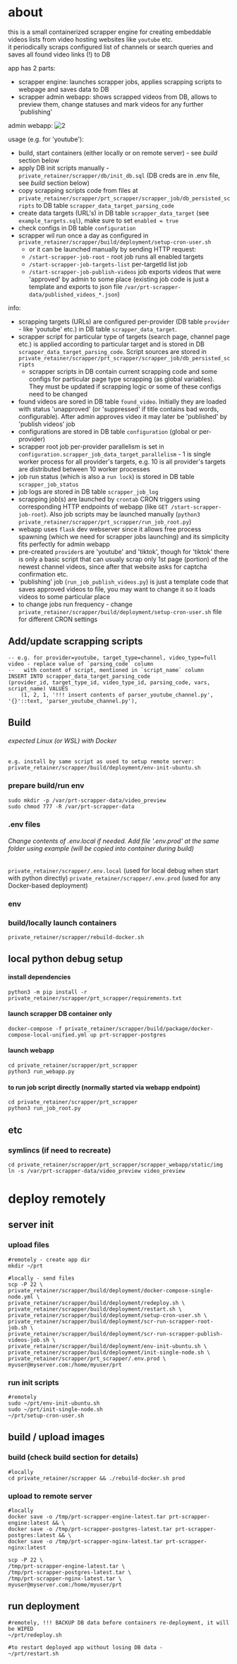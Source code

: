 # about

this is a small containerized scrapper engine for creating embeddable videos lists from video hosting websites like `youtube` etc.  
it periodically scraps configured list of channels or search queries and saves all found video links (!) to DB

app has 2 parts:
- scrapper engine: launches scrapper jobs, applies scrapping scripts to webpage and saves data to DB
- scrapper admin webapp: shows scrapped videos from DB, allows to preview them, change statuses and mark videos for any further 'publishing'

admin webapp:
![2](https://user-images.githubusercontent.com/9273621/218230357-d444c6aa-f218-4bdc-84a1-040da93c520e.png)


usage (e.g. for 'youtube'):
- build, start containers (either locally or on remote server) - see _build_ section below
- apply DB init scripts manually - `private_retainer/scrapper/db/init_db.sql` (DB creds are in .env file, see _build_ section below)
- copy scrapping scripts code from files at `private_retainer/scrapper/prt_scrapper/scrapper_job/db_persisted_scripts` to DB table `scrapper_data_target_parsing_code`
- create data targets (URL's) in DB table `scrapper_data_target` (see `example_targets.sql`), make sure to set `enabled = true`
- check configs in DB table `configuration`
- scrapper wil run once a day as configured in `private_retainer/scrapper/build/deployment/setup-cron-user.sh`
  - or it can be launched manually by sending HTTP request:
  - `/start-scrapper-job-root` - root job runs all enabled targets
  - `/start-scrapper-job-targets-list` per-targetId list job
  - `/start-scrapper-job-publish-videos` job exports videos that were 'approved' by admin to some place (existing job code is just a template and exports to json file `/var/prt-scrapper-data/published_videos_*.json`)

info:
- scrapping targets (URLs) are configured per-provider (DB table `provider` - like 'youtube' etc.) in DB table `scrapper_data_target`.
- scrapper script for particular type of targets (search page, channel page etc.) is applied according to particular target and is stored in DB `scrapper_data_target_parsing_code`. Script sources are stored in `private_retainer/scrapper/prt_scrapper/scrapper_job/db_persisted_scripts`
  - scrapper scripts in DB contain current scrapping code and some configs for particular page type scrapping (as global variables). They must be updated if scrapping logic or some of these configs need to be changed   
- found videos are sored in DB table `found_video`. Initially they are loaded with status 'unapproved' (or 'suppressed' if title contains bad words, configurable). After admin approves video it may later be 'published' by 'publish videos' job
- configurations are stored in DB table `configuration` (global or per-provider)
- scrapper root job per-provider parallelism is set in `configuration.scrapper_job_data_target_parallelism` - 1 is single worker process for all provider's targets, e.g. 10 is all provider's targets are distributed between 10 worker processes
- job run status (which is also a `run lock`) is stored in DB table `scrapper_job_status`
- job logs are stored in DB table `scrapper_job_log`
- scrapping job(s) are launched by `crontab` CRON triggers using corresponding HTTP endpoints of webapp (like `GET /start-scrapper-job-root`). Also job scripts may be launched manually (`python3 private_retainer/scrapper/prt_scrapper/run_job_root.py`)
- webapp uses `flask` dev webserver since it allows free process spawning (which we need for scrapper jobs launching) and its simplicity fits perfectly for admin webapp
- pre-created `provider`s are 'youtube' and 'tiktok', though for 'tiktok' there is only a basic script that can usualy scrap only 1st page (portion) of the newest channel videos, since after that website asks for captcha confirmation etc.   
- 'publishing' job (`run_job_publish_videos.py`) is just a template code that saves approved videos to file, you may want to change it so it loads videos to some particular place
- to change jobs run frequency - change `private_retainer/scrapper/build/deployment/setup-cron-user.sh` file for different CRON settings

## Add/update scrapping scripts
```
-- e.g. for provider=youtube, target_type=channel, video_type=full video - replace value of `parsing_code` column 
--   with content of script, mentioned in `script_name` column
INSERT INTO scrapper_data_target_parsing_code
(provider_id, target_type_id, video_type_id, parsing_code, vars, script_name) VALUES
	(1, 2, 1, '!!! insert contents of parser_youtube_channel.py', '{}'::text, 'parser_youtube_channel.py'),
```

## Build 
###### expected Linux (or WSL) with Docker
`e.g. install by same script as used to setup remote server: private_retainer/scrapper/build/deployment/env-init-ubuntu.sh`

### prepare build/run env 
```
sudo mkdir -p /var/prt-scrapper-data/video_preview
sudo chmod 777 -R /var/prt-scrapper-data
```

### .env files
###### Change contents of .env.local if needed. Add file '.env.prod' at the same folder using example (will be copied into container during build)   
`private_retainer/scrapper/.env.local`  (used for local debug when start with python directly)
`private_retainer/scrapper/.env.prod` (used for any Docker-based deployment)

### env

### build/locally launch containers  
`private_retainer/scrapper/rebuild-docker.sh`

## local python debug setup

#### install dependencies
`python3 -m pip install -r private_retainer/scrapper/prt_scrapper/requirements.txt`

#### launch scrapper DB container only
`docker-compose -f private_retainer/scrapper/build/package/docker-compose-local-unified.yml up prt-scrapper-postgres`

#### launch webapp
`cd private_retainer/scrapper/prt_scrapper`  
`python3 run_webapp.py`

#### to run job script directly (normally started via webapp endpoint)
`cd private_retainer/scrapper/prt_scrapper`  
`python3 run_job_root.py`

## etc

### symlincs (if need to recreate)
`cd private_retainer/scrapper/prt_scrapper/scrapper_webapp/static/img`  
`ln -s /var/prt-scrapper-data/video_preview video_preview`  


# deploy remotely

## server init

### upload files
```
#remotely - create app dir
mkdir ~/prt

#locally - send files
scp -P 22 \
private_retainer/scrapper/build/deployment/docker-compose-single-node.yml \
private_retainer/scrapper/build/deployment/redeploy.sh \
private_retainer/scrapper/build/deployment/restart.sh \
private_retainer/scrapper/build/deployment/setup-cron-user.sh \
private_retainer/scrapper/build/deployment/scr-run-scrapper-root-job.sh \
private_retainer/scrapper/build/deployment/scr-run-scrapper-publish-videos-job.sh \
private_retainer/scrapper/build/deployment/env-init-ubuntu.sh \
private_retainer/scrapper/build/deployment/init-single-node.sh \
private_retainer/scrapper/prt_scrapper/.env.prod \
myuser@myserver.com:/home/myuser/prt
```

### run init scripts
```
#remotely
sudo ~/prt/env-init-ubuntu.sh
sudo ~/prt/init-single-node.sh
~/prt/setup-cron-user.sh
```

## build / upload images

### build (check build section for details)
```
#locally
cd private_retainer/scrapper && ./rebuild-docker.sh prod
```

### upload to remote server

```
#locally
docker save -o /tmp/prt-scrapper-engine-latest.tar prt-scrapper-engine:latest && \
docker save -o /tmp/prt-scrapper-postgres-latest.tar prt-scrapper-postgres:latest && \
docker save -o /tmp/prt-scrapper-nginx-latest.tar prt-scrapper-nginx:latest

scp -P 22 \
/tmp/prt-scrapper-engine-latest.tar \
/tmp/prt-scrapper-postgres-latest.tar \
/tmp/prt-scrapper-nginx-latest.tar \
myuser@myserver.com:/home/myuser/prt
```

## run deployment
```
#remotely, !!! BACKUP DB data before containers re-deployment, it will be WIPED
~/prt/redeploy.sh

#to restart deployed app without losing DB data -
~/prt/restart.sh
```

